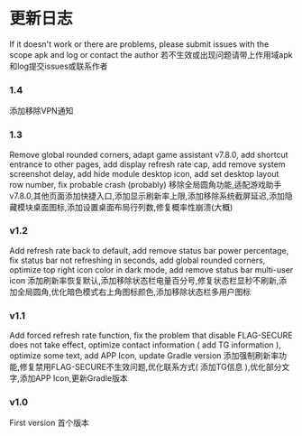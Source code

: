 # 更新日志

If it doesn't work or there are problems, please submit issues with the scope apk and log or contact the author
若不生效或出现问题请带上作用域apk和log提交issues或联系作者

### 1.4
添加移除VPN通知

### 1.3
Remove global rounded corners, adapt game assistant v7.8.0, add shortcut entrance to other pages, add display refresh rate cap, add remove system screenshot delay, add hide module desktop icon, add set desktop layout row number, fix probable crash (probably)
移除全局圆角功能,适配游戏助手v7.8.0,其他页面添加快捷入口,添加显示刷新率上限,添加移除系统截屏延迟,添加隐藏模块桌面图标,添加设置桌面布局行列数,修复概率性崩溃(大概)

### v1.2
Add refresh rate back to default, add remove status bar power percentage, fix status bar not refreshing in seconds, add global rounded corners, optimize top right icon color in dark mode, add remove status bar multi-user icon
添加刷新率恢复默认,添加移除状态栏电量百分号,修复状态栏显秒不刷新,添加全局圆角,优化暗色模式右上角图标颜色,添加移除状态栏多用户图标

### v1.1
Add forced refresh rate function, fix the problem that disable FLAG-SECURE does not take effect, optimize contact information ( add TG information ), optimize some text, add APP Icon, update Gradle version
添加强制刷新率功能,修复禁用FLAG-SECURE不生效问题,优化联系方式( 添加TG信息 ),优化部分文字,添加APP Icon,更新Gradle版本

### v1.0
First version
首个版本